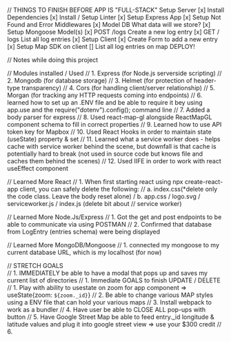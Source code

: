 // THINGS TO FINISH BEFORE APP IS "FULL-STACK"
Setup Server
[x] Install Dependencies
[x] Install / Setup Linter
[x] Setup Express App
[x] Setup Not Found and Error Middlewares
[x] Model DB
What data will we store?
[x] Setup Mongoose Model(s)
[x] POST /logs
Create a new log entry
[x] GET / logs
List all log entries
[x] Setup Client
[x] Create Form to add a new entry
[x] Setup Map SDK on client
[] List all log entries on map
DEPLOY!

// Notes while doing this project

// Modules installed / Used
// 1. Express (for Node.js serverside scripting)
// 2. Mongodb (for database storage)
// 3. Helmet (for protection of header-type transparency)
// 4. Cors (for handling client/server relationship)
// 5. Morgan (for tracking any HTTP requests coming into endpoints)
// 6. learned how to set up an .ENV file and be able to require it bey using app.use and the require("dotenv").config(); command line
// 7. Added a body parser for express
// 8. Used react-map-gl alongside ReactMapGL component schema to fill in correct properties
// 9. Learned how to use API token key for Mapbox
// 10. Used React Hooks in order to maintain state (useState) property & set<statevariable>
// 11. Learned what a service worker does - helps cache with service worker behind the scene, but downfall is that cache is potentially hard to break (not used in source code but knows file and caches them behind the scenes)
// 12. Used IIFE in order to work with react useEffect component

// Learned More React
// 1. When first starting react using npx create-react-app client, you can safely delete the following:
// a. index.css(\*delete only the code class. Leave the body reset alone) / b. app.css / logo.svg / serviceworker.js / index.js (delete bit about
// service worker)

// Learned More Node.Js/Express
// 1. Got the get and post endpoints to be able to communicate via using POSTMAN
// 2. Confirmed that database from LogEntry (entries schema) were being displayed

// Learned More MongoDB/Mongoose
// 1. connected my mongoose to my current database URL, which is my localhost (for now)

// STRETCH GOALS  
// 1. IMMEDIATELY be able to have a modal that pops up and saves my current list of directories
// 1. Immediate GOALS to finish UPDATE / DELETE 
// 1. Play with ability to usestate on zoom for app component => useState{zoom: `${zoom._id}`}
// 2. Be able to change various MAP styles using a ENV file that can hold your various maps
// 3. Install webpack to work as a bundler
// 4. Have user be able to CLOSE ALL pop-ups with button
// 5. Have Google Street Map be able to feed entry.\_id longitude & latitude values and plug it into google street view => use your \$300 credit
// 6.
